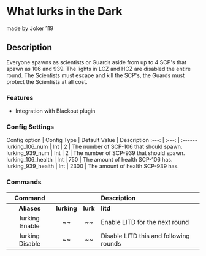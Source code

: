 What lurks in the Dark
======
made by Joker 119
## Description
Everyone spawns as scientists or Guards aside from up to 4 SCP's that spawn as 106 and 939.
The lights in LCZ and HCZ are disabled the entire round.
The Scientists must escape and kill the SCP's, the Guards must protect the Scientists at all cost.

### Features
  - Integration with Blackout plugin

### Config Settings
Config option | Config Type | Default Value | Description
:---: | :---: | :------
lurking_106_num | Int | 2 | The number of SCP-106 that should spawn.
lurking_939_num | Int | 2 | The number of SCP-939 that should spawn.
lurking_106_health | Int | 750 | The amount of health SCP-106 has.
lurking_939_health | Int | 2300 | The amount of health SCP-939 has.

### Commands
  Command |  |  | Description
:---: | :---: | :---: | :------
**Aliases** | **lurking** | **lurk** | **litd**
lurking Enable | ~~ | ~~ | Enable LITD for the next round
lurking Disable | ~~ | ~~ | Disable LITD this and following rounds

